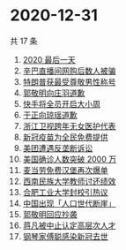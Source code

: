 # 2020-12-31

共 17 条

<!-- BEGIN ZHIHUSEARCH -->
<!-- 最后更新时间 Thu Dec 31 2020 18:20:47 GMT+0800 (CST) -->
1. [2020 最后一天](https://www.zhihu.com/search?q=2020最后一天)
1. [辛巴直播间网购后数人被骗](https://www.zhihu.com/search?q=辛巴电信诈骗)
1. [特朗普获最受尊敬男性称号](https://www.zhihu.com/search?q=特朗普)
1. [郭敬明向庄羽道歉](https://www.zhihu.com/search?q=郭敬明道歉)
1. [快手将全员开启大小周](https://www.zhihu.com/search?q=快手大小周)
1. [于正向琼瑶道歉](https://www.zhihu.com/search?q=于正道歉)
1. [浙江卫视跨年无女医护代表](https://www.zhihu.com/search?q=浙江卫视)
1. [新冠疫苗为全民免费提供](https://www.zhihu.com/search?q=新冠疫苗免费)
1. [美团遭遇反垄断诉讼](https://www.zhihu.com/search?q=美团)
1. [美国确诊人数突破 2000 万](https://www.zhihu.com/search?q=美国疫情)
1. [麦当劳免费汉堡再次爆单](https://www.zhihu.com/search?q=麦当劳)
1. [西南民族大学教师讨还绩效](https://www.zhihu.com/search?q=西南民族大学)
1. [合肥工业大学封校引热议](https://www.zhihu.com/search?q=合肥工业大学)
1. [中国出现「人口世代断崖」](https://www.zhihu.com/search?q=人口世代断崖)
1. [郭敬明回应抄袭](https://www.zhihu.com/search?q=郭敬明)
1. [蒋凡被中止认定高层次人才](https://www.zhihu.com/search?q=蒋凡)
1. [钢琴家傅聪感染新冠去世](https://www.zhihu.com/search?q=傅聪去世)
<!-- END ZHIHUSEARCH -->
